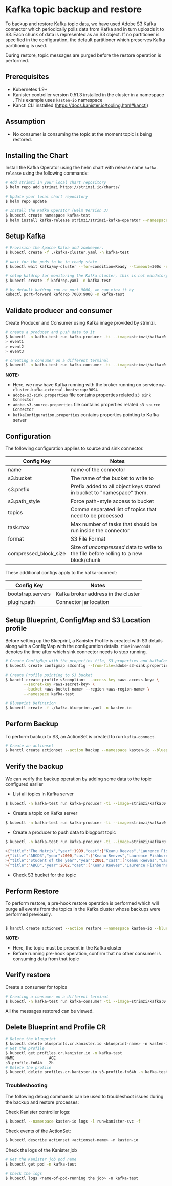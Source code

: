 # Kafka topic backup and restore
To backup and restore Kafka topic data, we have used Adobe S3 Kafka connector which periodically polls data from Kafka and in turn uploads it to S3. Each chunk of data is represented as an S3 object. If no partitioner is specified in the configuration, the default partitioner which preserves Kafka partitioning is used.

During restore, topic messages are purged before the restore operation is performed.

## Prerequisites

* Kubernetes 1.9+
* Kanister controller version 0.51.3 installed in the cluster in a namespace <kanister-operator-namespace>. This example uses `kasten-io` namespace
* Kanctl CLI installed (https://docs.kanister.io/tooling.html#kanctl)

## Assumption

* No consumer is consuming the topic at the moment topic is being restored.

## Installing the Chart

Install the Kafka Operator using the helm chart with release name `kafka-release` using the following commands:

```bash
# Add strimzi in your local chart repository
$ helm repo add strimzi https://strimzi.io/charts/

# Update your local chart repository
$ helm repo update

# Install the Kafka Operator (Helm Version 3)
$ kubectl create namespace kafka-test
$ helm install kafka-release strimzi/strimzi-kafka-operator --namespace kafka-test

```
## Setup Kafka
```bash
# Provision the Apache Kafka and zookeeper.
$ kubectl create -f ./kafka-cluster.yaml -n kafka-test

# wait for the pods to be in ready state
$ kubectl wait kafka/my-cluster --for=condition=Ready --timeout=300s -n kafka-test

# setup kafdrop for monitoring the Kafka cluster, this is not mandatory for the blueprint as a part of restore and backup.
$ kubectl create -f kafdrop.yaml -n kafka-test

# by default kafdrop run on port 9000, we can view it by
kubectl port-forward kafdrop 7000:9000 -n kafka-test
```

## Validate producer and consumer
Create Producer and Consumer using Kafka image provided by strimzi.
```bash
# create a producer and push data to it
$ kubectl -n kafka-test run kafka-producer -ti --image=strimzi/kafka:0.20.0-kafka-2.6.0 --rm=true --restart=Never -- bin/kafka-console-producer.sh --broker-list my-cluster-kafka-external-bootstrap:9094 --topic blogpost
> event1
> event2
> event3

# creating a consumer on a different terminal
$ kubectl -n kafka-test run kafka-consumer -ti --image=strimzi/kafka:0.20.0-kafka-2.6.0 --rm=true --restart=Never -- bin/kafka-console-consumer.sh --bootstrap-server my-cluster-kafka-external-bootstrap:9094 --topic my-topic --from-beginning
```

**NOTE:**
* Here, we now have Kafka running with the broker running on service `my-cluster-kafka-external-bootstrap:9094`
* `adobe-s3-sink.properties` file contains properties related `s3 sink Connector`
* `adobe-s3-source.properties` file contains properties related `s3 source Connector`
* `kafkaConfiguration.properties` contains properties pointing to Kafka server

## Configuration

The following configuration applies to source and sink connector.

| Config Key | Notes |
| ---------- | ----- |
| name | name of the connector |
| s3.bucket | The name of the bucket to write to |
| s3.prefix | Prefix added to all object keys stored in bucket to "namespace" them. |
| s3.path_style | Force path-style access to bucket |
| topics | Comma separated list of topics that need to be processed |
| task.max | Max number of tasks that should be run inside the connector |
| format | S3 File Format |
| compressed_block_size | Size of _uncompressed_ data to write to the file before rolling to a new block/chunk |

These additional configs apply to the kafka-connect:

| Config Key | Notes |
| ---------- | ----- |
| bootstrap.servers | Kafka broker address in the cluster |
| plugin.path | Connector jar location |

## Setup Blueprint, ConfigMap and S3 Location profile
Before setting up the Blueprint, a Kanister Profile is created with S3 details along with a ConfigMap with the configuration details. `timeinSeconds` denotes the time after which sink connector needs to stop running.
```bash
# Create ConfigMap with the properties file, S3 properties and kafkaConfiguration.properties
$ kubectl create configmap s3config --from-file=adobe-s3-sink.properties=./adobe-s3-sink.properties --from-file=adobe-kafkaConfiguration.properties=./adobe-kafkaConfiguration.properties --from-file=adobe-s3-source.properties=./adobe-s3-source.properties --from-literal=timeinSeconds=1800 -n kafka-test

# Create Profile pointing to S3 bucket
$ kanctl create profile s3compliant --access-key <aws-access-key> \
        --secret-key <aws-secret-key> \
        --bucket <aws-bucket-name> --region <aws-region-name> \
        --namespace kafka-test

# Blueprint Definition
$ kubectl create -f ./kafka-blueprint.yaml -n kasten-io
```

## Perform Backup
To perform backup to S3, an ActionSet is created to run `kafka-connect`.
```bash
# Create an actionset
$ kanctl create actionset --action backup --namespace kasten-io --blueprint kafka-blueprint --profile kafka/s3-profile-fn64h --objects v1/configmaps/kafka/s3config
```
## Verify the backup
We can verify the backup operation by adding some data to the topic configured earlier

* List all topics in Kafka server
```bash
$ kubectl -n kafka-test run kafka-producer -ti --image=strimzi/kafka:0.20.0-kafka-2.6.0 --rm=true --restart=Never -- bin/kafka-topics.sh --bootstrap-server=my-cluster-kafka-external-bootstrap:9094 --list
```
* Create a topic on Kafka server
```bash
$ kubectl -n kafka-test run kafka-producer -ti --image=strimzi/kafka:0.20.0-kafka-2.6.0 --rm=true --restart=Never -- bin/kafka-topics.sh --create --topic blogpost --bootstrap-server my-cluster-kafka-external-bootstrap:9094
```
* Create a producer to push data to blogpost topic
```bash
$ kubectl -n kafka-test run kafka-producer -ti --image=strimzi/kafka:0.20.0-kafka-2.6.0 --rm=true --restart=Never -- bin/kafka-console-producer.sh --broker-list my-cluster-kafka-external-bootstrap:9094 --topic blogpost

>{"title":"The Matrix","year":1999,"cast":["Keanu Reeves","Laurence Fishburne","Carrie-Anne Moss","Hugo Weaving","Joe Pantoliano"],"genres":["Science Fiction"]}
>{"title":"ABCD3","year":2000,"cast":["Keanu Reeves","Laurence Fishburne","Carrie-Anne Moss","Hugo Weaving","Joe Pantoliano"],"genres":["Science Fiction"]}
>{"title":"Student of the year","year":2001,"cast":["Keanu Reeves","Laurence Fishburne","Carrie-Anne Moss","Hugo Weaving","Joe Pantoliano"],"genres":["Science Fiction"]}
>{"title":"ABCD","year":2002,"cast":["Keanu Reeves","Laurence Fishburne","Carrie-Anne Moss","Hugo Weaving","Joe Pantoliano"],"genres":["Science Fiction"]}
```
* Check S3 bucket for the topic

## Perform Restore
To perform restore, a pre-hook restore operation is performed which will purge all events from the topics in the Kafka cluster whose backups were performed previously.
```bash

$ kanctl create actionset --action restore --namespace kasten-io --blueprint kafka-blueprint --profile kafka/s3-profile-fn64h --objects v1/configmaps/kafka/s3config

```
**NOTE:**
* Here, the topic must be present in the Kafka cluster
* Before running pre-hook operation, confirm that no other consumer is consuming data from that topic

## Verify restore
Create a consumer for topics
```bash
# Creating a consumer on a different terminal
$ kubectl -n kafka-test run kafka-consumer -ti --image=strimzi/kafka:0.20.0-kafka-2.6.0 --rm=true --restart=Never -- bin/kafka-console-consumer.sh --bootstrap-server my-cluster-kafka-external-bootstrap:9094 --topic blogpost --from-beginning
```
All the messages restored can be viewed.

## Delete Blueprint and Profile CR

```bash
# Delete the blueprint
$ kubectl delete blueprints.cr.kanister.io <blueprint-name> -n kasten-io
# Get the profile
$ kubectl get profiles.cr.kanister.io -n kafka-test
NAME               AGE
s3-profile-fn64h   2h
# Delete the profile
$ kubectl delete profiles.cr.kanister.io s3-profile-fn64h -n kafka-test
```

### Troubleshooting

The following debug commands can be used to troubleshoot issues during the backup and restore processes:

Check Kanister controller logs:
```bash
$ kubectl --namespace kasten-io logs -l run=kanister-svc -f
```
Check events of the ActionSet:
```bash
$ kubectl describe actionset <actionset-name> -n kasten-io
```
Check the logs of the Kanister job
```bash
# Get the Kanister job pod name
$ kubectl get pod -n kafka-test

# Check the logs
$ kubectl logs <name-of-pod-running the job> -n kafka-test
```
